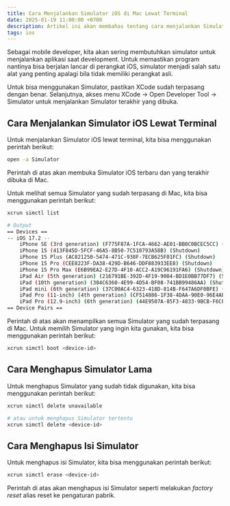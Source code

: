 ```yaml
---
title: Cara Menjalankan Simulator iOS di Mac Lewat Terminal
date: 2025-01-19 11:00:00 +0700
description: Artikel ini akan membahas tentang cara menjalankan Simulator iOS di Mac lewat terminal.
tags: ios
---
```


Sebagai mobile developer, kita akan sering membutuhkan simulator untuk menjalankan aplikasi saat development. Untuk memastikan program nantinya bisa berjalan lancar di perangkat iOS, simulator menjadi salah satu alat yang penting apalagi bila tidak memiliki perangkat asli. 

Untuk bisa menggunakan Simulator, pastikan XCode sudah terpasang dengan benar. Selanjutnya, akses menu XCode -> Open Developer Tool -> Simulator untuk menjalankan Simulator terakhir yang dibuka. 

## Cara Menjalankan Simulator iOS Lewat Terminal

Untuk menjalankan Simulator iOS lewat terminal, kita bisa menggunakan perintah berikut:

```bash
open -a Simulator
```

Perintah di atas akan membuka Simulator iOS terbaru dan yang terakhir dibuka di Mac. 

Untuk melihat semua Simulator yang sudah terpasang di Mac, kita bisa menggunakan perintah berikut:

```bash
xcrun simctl list

# Output
== Devices ==
-- iOS 17.2 --
    iPhone SE (3rd generation) (F775F87A-1FCA-4662-AE01-BB0C0BCEC5CC) (Shutdown) 
    iPhone 15 (413F845D-5FCF-46A5-8B50-7C510793A58B) (Shutdown) 
    iPhone 15 Plus (AC821250-5474-471C-938F-7ECB625F01FC) (Shutdown) 
    iPhone 15 Pro (CEE8223F-DA38-429D-B646-DDF883933EE8) (Shutdown) 
    iPhone 15 Pro Max (E6B99EA2-E27D-4F10-ACC2-A19C96191FA6) (Shutdown) 
    iPad Air (5th generation) (216791BE-392D-4F19-9004-BD1E0BB77DF7) (Shutdown) 
    iPad (10th generation) (384C6360-4E99-4D54-BF08-741BB99486AA) (Shutdown) 
    iPad mini (6th generation) (37C00AC4-6323-418D-814B-F647A6DF0BFE) (Shutdown) 
    iPad Pro (11-inch) (4th generation) (CF514886-1F38-4DAA-90E0-96E4AE2BAA8A) (Shutdown) 
    iPad Pro (12.9-inch) (6th generation) (44E9507A-85F3-4833-9BCB-F6CF7DCA1CD1) (Shutdown) 
== Device Pairs ==
```

Perintah di atas akan menampilkan semua Simulator yang sudah terpasang di Mac. Untuk memilih Simulator yang ingin kita gunakan, kita bisa menggunakan perintah berikut:

```bash
xcrun simctl boot <device-id>
```

## Cara Menghapus Simulator Lama

Untuk menghapus Simulator yang sudah tidak digunakan, kita bisa menggunakan perintah berikut:

```bash
xcrun simctl delete unavailable

# atau untuk menghapus Simulator tertentu
xcrun simctl delete <device-id>
```

## Cara Menghapus Isi Simulator

Untuk menghapus isi Simulator, kita bisa menggunakan perintah berikut:

```bash
xcrun simctl erase <device-id>
```

Perintah di atas akan menghapus isi Simulator seperti melakukan *factory reset* alias reset ke pengaturan pabrik. 

